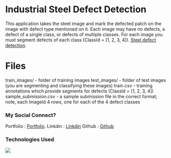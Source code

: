 # Industrial Steel Defect Detection

This application takes the steel image and mark the defected patch on the image with defect type mentioned on it.
Each image may have no defects, a defect of a single class, or defects of multiple classes. For each image you must segment defects of each class (ClassId = [1, 2, 3, 4]). [Steel defect detection](https://github.com/luckyRajputana/Steel-Defect-Detection).

# Files
train_images/ - folder of training images
test_images/ - folder of test images (you are segmenting and classifying these images)
train.csv - training annotations which provide segments for defects (ClassId = [1, 2, 3, 4])
sample_submission.csv - a sample submission file in the correct format; note, each ImageId 4 rows, one for each of the 4 defect classes


### My Social Connect?

Portfolio :  [Portfolio](https://luckyportfolio.herokuapp.com/portfolio/).
Linkdin   : [Linkdin](www.linkedin.com/in/luckychauhan14994)
Github    :  [Github](https://github.com/luckyRajputana?tab=repositories)


### Technologies Used

![](https://forthebadge.com/images/badges/made-with-python.svg)
